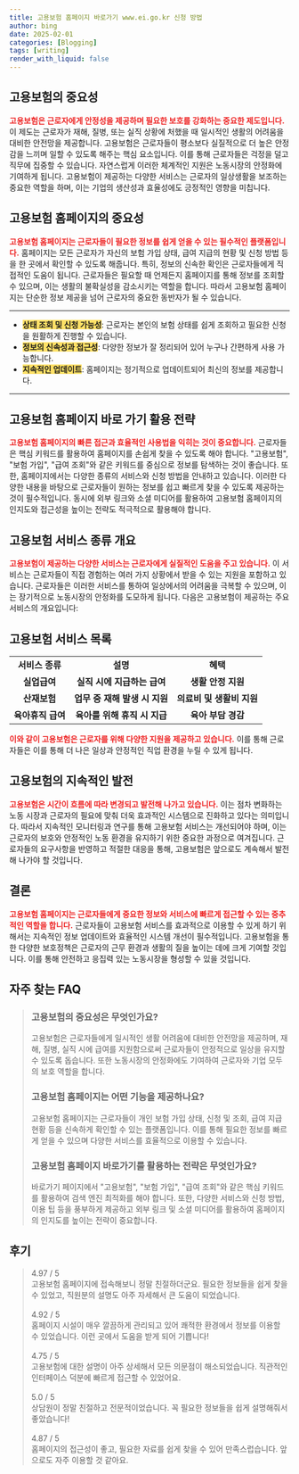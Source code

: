 ```yaml
---
title: 고용보험 홈페이지 바로가기 www.ei.go.kr 신청 방법
author: bing
date: 2025-02-01
categories: [Blogging]
tags: [writing]
render_with_liquid: false
---
```



<h2 id='고용보험의 중요성'>고용보험의 중요성</h2>

<p><b><span style="color: #ee2323;">고용보험은 근로자에게 안정성을 제공하며 필요한 보호를 강화하는 중요한 제도입니다.</span></b> 이 제도는 근로자가 재해, 질병, 또는 실직 상황에 처했을 때 일시적인 생활의 어려움을 대비한 안전망을 제공합니다. 고용보험은 근로자들이 평소보다 실질적으로 더 높은 안정감을 느끼며 일할 수 있도록 해주는 핵심 요소입니다. 이를 통해 근로자들은 걱정을 덜고 직무에 집중할 수 있습니다. 자연스럽게 이러한 체계적인 지원은 노동시장의 안정화에 기여하게 됩니다. 고용보험이 제공하는 다양한 서비스는 근로자의 일상생활을 보조하는 중요한 역할을 하며, 이는 기업의 생산성과 효율성에도 긍정적인 영향을 미칩니다.</p>

<h2 id='고용보험 홈페이지의 중요성'>고용보험 홈페이지의 중요성</h2>

<p><b><span style="color: #ee2323;">고용보험 홈페이지는 근로자들이 필요한 정보를 쉽게 얻을 수 있는 필수적인 플랫폼입니다.</span></b> 홈페이지는 모든 근로자가 자신의 보험 가입 상태, 급여 지급의 현황 및 신청 방법 등을 한 곳에서 확인할 수 있도록 해줍니다. 특히, 정보의 신속한 확인은 근로자들에게 직접적인 도움이 됩니다. 근로자들은 필요할 때 언제든지 홈페이지를 통해 정보를 조회할 수 있으며, 이는 생활의 불확실성을 감소시키는 역할을 합니다. 따라서 고용보험 홈페이지는 단순한 정보 제공을 넘어 근로자의 중요한 동반자가 될 수 있습니다.</p>

<hr />

<ul>
    <li><b><span style="background-color: #ffe066;">상태 조회 및 신청 가능성</span></b>: 근로자는 본인의 보험 상태를 쉽게 조회하고 필요한 신청을 원활하게 진행할 수 있습니다.</li>
    <li><b><span style="background-color: #ffe066;">정보의 신속성과 접근성</span></b>: 다양한 정보가 잘 정리되어 있어 누구나 간편하게 사용 가능합니다.</li>
    <li><b><span style="background-color: #ffe066;">지속적인 업데이트</span></b>: 홈페이지는 정기적으로 업데이트되어 최신의 정보를 제공합니다.</li>
</ul>

<hr />

<h2 id='고용보험 홈페이지 바로 가기 활용 전략'>고용보험 홈페이지 바로 가기 활용 전략</h2>

<p><b><span style="color: #ee2323;">고용보험 홈페이지의 빠른 접근과 효율적인 사용법을 익히는 것이 중요합니다.</span></b> 근로자들은 핵심 키워드를 활용하여 홈페이지를 손쉽게 찾을 수 있도록 해야 합니다. "고용보험", "보험 가입", "급여 조회"와 같은 키워드를 중심으로 정보를 탐색하는 것이 좋습니다. 또한, 홈페이지에서는 다양한 종류의 서비스와 신청 방법을 안내하고 있습니다. 이러한 다양한 내용을 바탕으로 근로자들이 원하는 정보를 쉽고 빠르게 찾을 수 있도록 제공하는 것이 필수적입니다. 동시에 외부 링크와 소셜 미디어를 활용하여 고용보험 홈페이지의 인지도와 접근성을 높이는 전략도 적극적으로 활용해야 합니다.</p>

<h2 id='고용보험 서비스 종류 개요'>고용보험 서비스 종류 개요</h2>

<p><b><span style="color: #ee2323;">고용보험이 제공하는 다양한 서비스는 근로자에게 실질적인 도움을 주고 있습니다.</span></b> 이 서비스는 근로자들이 직접 경험하는 여러 가지 상황에서 받을 수 있는 지원을 포함하고 있습니다. 근로자들은 이러한 서비스를 통하여 일상에서의 어려움을 극복할 수 있으며, 이는 장기적으로 노동시장의 안정화를 도모하게 됩니다. 다음은 고용보험이 제공하는 주요 서비스의 개요입니다:</p>

<h2 id='고용보험 서비스 목록'>고용보험 서비스 목록</h2>

<table>
    <tr>
        <td style="text-align: center; height: 17px;"><b>서비스 종류</b></td>
        <td style="text-align: center; height: 17px;"><b>설명</b></td>
        <td style="text-align: center; height: 17px;"><b>혜택</b></td>
    </tr>
    <tr>
        <td style="text-align: center; height: 17px;"><b>실업급여</b></td>
        <td style="text-align: center; height: 17px;"><b>실직 시에 지급하는 급여</b></td>
        <td style="text-align: center; height: 17px;"><b>생활 안정 지원</b></td>
    </tr>
    <tr>
        <td style="text-align: center; height: 17px;"><b>산재보험</b></td>
        <td style="text-align: center; height: 17px;"><b>업무 중 재해 발생 시 지원</b></td>
        <td style="text-align: center; height: 17px;"><b>의료비 및 생활비 지원</b></td>
    </tr>
    <tr>
        <td style="text-align: center; height: 17px;"><b>육아휴직 급여</b></td>
        <td style="text-align: center; height: 17px;"><b>육아를 위해 휴직 시 지급</b></td>
        <td style="text-align: center; height: 17px;"><b>육아 부담 경감</b></td>
    </tr>
</table>

<p><b><span style="color: #ee2323;">이와 같이 고용보험은 근로자를 위해 다양한 지원을 제공하고 있습니다.</span></b> 이를 통해 근로자들은 이를 통해 더 나은 일상과 안정적인 직업 환경을 누릴 수 있게 됩니다.</p>

<h2 id='고용보험의 지속적인 발전'>고용보험의 지속적인 발전</h2>

<p><b><span style="color: #ee2323;">고용보험은 시간이 흐름에 따라 변경되고 발전해 나가고 있습니다.</span></b> 이는 점차 변화하는 노동 시장과 근로자의 필요에 맞춰 더욱 효과적인 시스템으로 진화하고 있다는 의미입니다. 따라서 지속적인 모니터링과 연구를 통해 고용보험 서비스는 개선되어야 하며, 이는 근로자의 보호와 안정적인 노동 환경을 유지하기 위한 중요한 과정으로 여겨집니다. 근로자들의 요구사항을 반영하고 적절한 대응을 통해, 고용보험은 앞으로도 계속해서 발전해 나가야 할 것입니다.</p>

<h2 id='결론'>결론</h2>

<p><b><span style="color: #ee2323;">고용보험 홈페이지는 근로자들에게 중요한 정보와 서비스에 빠르게 접근할 수 있는 중추적인 역할을 합니다.</span></b> 근로자들이 고용보험 서비스를 효과적으로 이용할 수 있게 하기 위해서는 지속적인 정보 업데이트와 효율적인 시스템 개선이 필수적입니다. 고용보험을 통한 다양한 보호정책은 근로자의 근무 환경과 생활의 질을 높이는 데에 크게 기여할 것입니다. 이를 통해 안전하고 응집력 있는 노동시장을 형성할 수 있을 것입니다.</p>


<h2 id='자주_찾는_FAQ'>자주 찾는 FAQ</h2>
<div itemscope="" itemtype="https://schema.org/FAQPage"> 
<blockquote> 
<div itemscope="" itemprop="mainEntity" itemtype="https://schema.org/Question"> 
<h3 itemprop="name">고용보험의 중요성은 무엇인가요?</h3> 
<div itemscope="" itemprop="acceptedAnswer" itemtype="https://schema.org/Answer"> 
<span itemprop="text"> 
<p>고용보험은 근로자들에게 일시적인 생활 어려움에 대비한 안전망을 제공하며, 재해, 질병, 실직 시에 급여를 지원함으로써 근로자들이 안정적으로 일상을 유지할 수 있도록 돕습니다. 또한 노동시장의 안정화에도 기여하여 근로자와 기업 모두의 보호 역할을 합니다.</p> 
</span> 
</div> 
</div> 

<div itemscope="" itemprop="mainEntity" itemtype="https://schema.org/Question"> 
<h3 itemprop="name">고용보험 홈페이지는 어떤 기능을 제공하나요?</h3> 
<div itemscope="" itemprop="acceptedAnswer" itemtype="https://schema.org/Answer"> 
<span itemprop="text"> 
<p>고용보험 홈페이지는 근로자들이 개인 보험 가입 상태, 신청 및 조회, 급여 지급 현황 등을 신속하게 확인할 수 있는 플랫폼입니다. 이를 통해 필요한 정보를 빠르게 얻을 수 있으며 다양한 서비스를 효율적으로 이용할 수 있습니다.</p> 
</span> 
</div> 
</div> 

<div itemscope="" itemprop="mainEntity" itemtype="https://schema.org/Question"> 
<h3 itemprop="name">고용보험 홈페이지 바로가기를 활용하는 전략은 무엇인가요?</h3> 
<div itemscope="" itemprop="acceptedAnswer" itemtype="https://schema.org/Answer"> 
<span itemprop="text"> 
<p>바로가기 페이지에서 "고용보험", "보험 가입", "급여 조회"와 같은 핵심 키워드를 활용하여 검색 엔진 최적화를 해야 합니다. 또한, 다양한 서비스와 신청 방법, 이용 팁 등을 풍부하게 제공하고 외부 링크 및 소셜 미디어를 활용하여 홈페이지의 인지도를 높이는 전략이 중요합니다.</p> 
</span> 
</div> 
</div> 
</blockquote> 
</div>
<h2 id='후기'>후기</h2>
<div itemscope itemtype="https://schema.org/Product">
  <blockquote>
  <div itemprop="review" itemscope itemtype="https://schema.org/Review">
      <div itemprop="reviewRating" itemscope itemtype="https://schema.org/Rating"> <span itemprop="ratingValue">4.97</span> / <span itemprop="bestRating">5</span> </div>
      <span itemprop="reviewBody">고용보험 홈페이지에 접속해보니 정말 친절하더군요. 필요한 정보들을 쉽게 찾을 수 있었고, 직원분의 설명도 아주 자세해서 큰 도움이 되었습니다.</span>
  </div>
  <br>
  <div itemprop="review" itemscope itemtype="https://schema.org/Review">
      <div itemprop="reviewRating" itemscope itemtype="https://schema.org/Rating"> <span itemprop="ratingValue">4.92</span> / <span itemprop="bestRating">5</span> </div>
      <span itemprop="reviewBody">홈페이지 시설이 매우 깔끔하게 관리되고 있어 쾌적한 환경에서 정보를 이용할 수 있었습니다. 이런 곳에서 도움을 받게 되어 기쁩니다!</span>
  </div>
  <br>
  <div itemprop="review" itemscope itemtype="https://schema.org/Review">
      <div itemprop="reviewRating" itemscope itemtype="https://schema.org/Rating"> <span itemprop="ratingValue">4.75</span> / <span itemprop="bestRating">5</span> </div>
      <span itemprop="reviewBody">고용보험에 대한 설명이 아주 상세해서 모든 의문점이 해소되었습니다. 직관적인 인터페이스 덕분에 빠르게 접근할 수 있었어요.</span>
  </div>
  <br>
  <div itemprop="review" itemscope itemtype="https://schema.org/Review">
      <div itemprop="reviewRating" itemscope itemtype="https://schema.org/Rating"> <span itemprop="ratingValue">5.0</span> / <span itemprop="bestRating">5</span> </div>
      <span itemprop="reviewBody">상담원이 정말 친절하고 전문적이었습니다. 꼭 필요한 정보들을 쉽게 설명해줘서 좋았습니다!</span>
  </div>
  <br>
  <div itemprop="review" itemscope itemtype="https://schema.org/Review">
      <div itemprop="reviewRating" itemscope itemtype="https://schema.org/Rating"> <span itemprop="ratingValue">4.87</span> / <span itemprop="bestRating">5</span> </div>
      <span itemprop="reviewBody">홈페이지의 접근성이 좋고, 필요한 자료를 쉽게 찾을 수 있어 만족스럽습니다. 앞으로도 자주 이용할 것 같아요.</span>
  </div>
  </blockquote>
</div>

